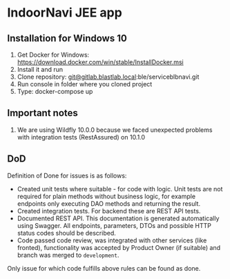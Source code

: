 

# IndoorNavi JEE app

## Installation for Windows 10

1. Get Docker for Windows: https://download.docker.com/win/stable/InstallDocker.msi
2. Install it and run
3. Clone repository: git@gitlab.blastlab.local:ble/serviceblbnavi.git
4. Run console in folder where you cloned project
5. Type: docker-compose up

## Important notes

1. We are using Wildfly 10.0.0 because we faced unexpected problems with integration tests (RestAssured) on 10.1.0

## DoD

Definition of Done for issues is as follows:

- Created unit tests where suitable - for code with logic. Unit tests are not required for plain methods without business logic,
for example endpoints only executing DAO methods and returning the result.
- Created integration tests. For backend these are REST API tests.
- Documented REST API. This documentation is generated automatically using Swagger.
All endpoints, parameters, DTOs and possible HTTP status codes should be described.
- Code passed code review, was integrated with other services (like fronted),
functionality was accepted by Product Owner (if suitable) and branch was merged to `development`.

Only issue for which code fulfills above rules can be found as done.
